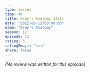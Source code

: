 ```yaml
---
type: series
time: 40
title: Grey's Anatomy 12x11
date: "2022-08-12T00:00:00"
name: "Grey's Anatomy"
season: 12
episode: 11
rating: 3
ratingEmoji: "⭐️⭐️⭐️"
share: false
---
```


_[No review was written for this episode]_
